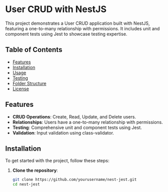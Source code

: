 # User CRUD with NestJS

This project demonstrates a User CRUD application built with NestJS, featuring a one-to-many relationship with permissions. It includes unit and component tests using Jest to showcase testing expertise.

## Table of Contents

- [Features](#features)
- [Installation](#installation)
- [Usage](#usage)
- [Testing](#testing)
- [Folder Structure](#folder-structure)
- [License](#license)

## Features

- **CRUD Operations**: Create, Read, Update, and Delete users.
- **Relationships**: Users have a one-to-many relationship with permissions.
- **Testing**: Comprehensive unit and component tests using Jest.
- **Validation**: Input validation using class-validator.

## Installation

To get started with the project, follow these steps:

1. **Clone the repository**:
   ```bash
   git clone https://github.com/yourusername/nest-jest.git
   cd nest-jest
   ```
